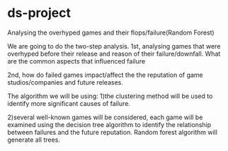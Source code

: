 # ds-project
Analysing the overhyped games and their flops/failure(Random Forest)

We are going to do the two-step analysis.
1st, analysing games that were overhyped before their release and reason of their failure/downfall. What are the common aspects that influenced failure

2nd, how do failed games impact/affect the the reputation of game studios/companies and future releases.

The algorithm we will be using:
1)the clustering method will be used to identify more significant causes of failure.

2)several well-known games will be considered, each game will be examined using the decision tree algorithm to identify the relationship between failures and the future reputation. Random forest algorithm will generate all trees.
